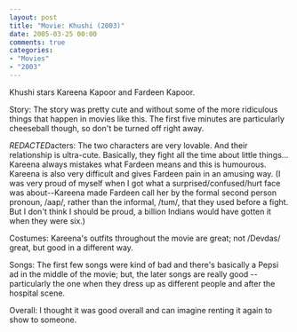 ```yaml
---
layout: post
title: "Movie: Khushi (2003)"
date: 2005-03-25 00:00
comments: true
categories:
- "Movies"
- "2003"
---
```


Khushi stars Kareena Kapoor and Fardeen Kapoor.

Story: The story was pretty cute and without some of the more
ridiculous things that happen in movies like this. The first five
minutes are particularly cheeseball though, so don't be turned off
right away.

*REDACTED*acters: The two characters are very lovable. And their
relationship is ultra-cute. Basically, they fight all the time
about little things... Kareena always mistakes what Fardeen means
and this is humourous. Kareena is also very difficult and gives
Fardeen pain in an amusing way. (I was very proud of myself when I
got what a surprised/confused/hurt face was about--Kareena made
Fardeen call her by the formal second person pronoun, /aap/,
rather than the informal, /tum/, that they used before a
fight. But I don't think I should be proud, a billion Indians would
have gotten it when they were six.)

Costumes: Kareena's outfits throughout the movie are great; not
/Devdas/ great, but good in a different way.

Songs: The first few songs were kind of bad and there's
basically a Pepsi ad in the middle of the movie; but, the later
songs are really good -- particularly the one when they dress up as
different people and after the hospital scene.

Overall: I thought it was good overall and can imagine renting it
again to show to someone.
